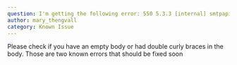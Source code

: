 ```yaml
---
question: I'm getting the following error: 550 5.3.3 [internal] smtpapi engagement tracking render error.
author: mary_thengvall
category: Known Issue
---
```

Please check if you have an empty body or had double curly braces in the body. Those are two known errors that should be fixed soon

